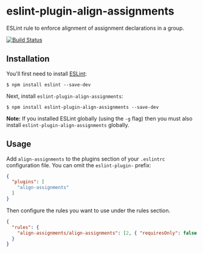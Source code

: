 # eslint-plugin-align-assignments 

ESLint rule to enforce alignment of assignment declarations in a group. 

[![Build Status](https://travis-ci.org/lucasefe/eslint-plugin-align-assignments.svg?branch=master)](https://travis-ci.org/lucasefe/eslint-plugin-align-assignments)

## Installation

You'll first need to install [ESLint](http://eslint.org):

```
$ npm install eslint --save-dev
```

Next, install `eslint-plugin-align-assignments`:

```
$ npm install eslint-plugin-align-assignments --save-dev
```

**Note:** If you installed ESLint globally (using the `-g` flag) then you must
also install `eslint-plugin-align-assignments` globally.

## Usage

Add `align-assignments` to the plugins section of your `.eslintrc` configuration
file. You can omit the `eslint-plugin-` prefix:

```json
{
  "plugins": [
    "align-assignments"
  ]
}
```


Then configure the rules you want to use under the rules section.

```json
{
  "rules": {
    "align-assignments/align-assignments": [2, { "requiresOnly": false } ]
  }
}
```



